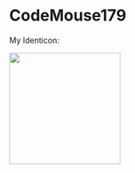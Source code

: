 # CodeMouse179

My Identicon:

<img src="https://github.com/identicons/CodeMouse179.png" width="200" height="200"/>
